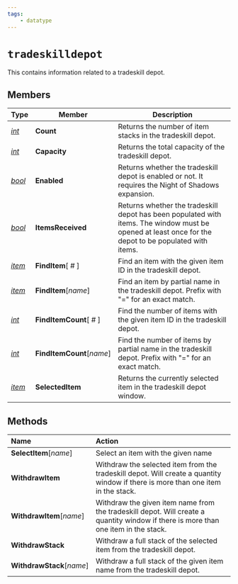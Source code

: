 ```yaml
---
tags:
    - datatype
---
```

# `tradeskilldepot`

This contains information related to a tradeskill depot.

## Members

| **Type** | **Member** | **Description**  |
| --- | --- | --- |
| [_int_](datatype-int.md) | **Count** | Returns the number of item stacks in the tradeskill depot. |
| [_int_](datatype-int.md) | **Capacity** | Returns the total capacity of the tradeskill depot. |
| [_bool_](datatype-bool.md) | **Enabled** | Returns whether the tradeskill depot is enabled or not. It requires the Night of Shadows expansion. |
| [_bool_](datatype-bool.md) | **ItemsReceived** | Returns whether the tradeskill depot has been populated with items. The window must be opened at least once for the depot to be populated with items. |
| [_item_](datatype-item.md) | **FindItem**[ _#_ ] | Find an item with the given item ID in the tradeskill depot. |
| [_item_](datatype-item.md) | **FindItem**[_name_] | Find an item by partial name in the tradeskill depot. Prefix with "=" for an exact match. |
| [_int_](datatype-int.md) | **FindItemCount**[ _#_ ] | Find the number of items with the given item ID in the tradeskill depot. |
| [_int_](datatype-int.md) | **FindItemCount**[_name_] | Find the number of items by partial name in the tradeskill depot. Prefix with "=" for an exact match. |
| [_item_](datatype-item.md) | **SelectedItem** | Returns the currently selected item in the tradeskill depot window. |

## Methods

| Name | Action |
| :--- | :--- |
| **SelectItem**[_name_] | Select an item with the given name |
| **WithdrawItem** | Withdraw the selected item from the tradeskill depot. Will create a quantity window if there is more than one item in the stack. |
| **WithdrawItem**[_name_] | Withdraw the given item name from the tradeskill depot. Will create a quantity window if there is more than one item in the stack. |
| **WithdrawStack** | Withdraw a full stack of the selected item from the tradeskill depot. |
| **WithdrawStack**[_name_] | Withdraw a full stack of the given item name from the tradeskill depot. |
